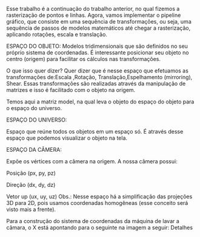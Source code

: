Esse trabalho é a continuação do trabalho anterior, no qual fizemos a rasterização de pontos e linhas. Agora, vamos implementar o pipeline gráfico, que consiste em uma sequência de transformações, ou seja, uma sequência de passos de modelos matemáticos até chegar a rasterização, aplicando rotações, escala e translação.

ESPAÇO DO OBJETO:
Modelos tridimensionais que são definidos no seu próprio sistema de coordenadas. É interessante posicionar seu objeto no centro (origem) para facilitar os cálculos nas transformações.

O que isso quer dizer? Quer dizer que é nesse espaço que efetuamos as transformações de:Escala
,Rotação, Translação,Espelhamento (mirroring), Shear.
Essas transformações são realizadas através da manipulação de matrizes e isso é facilitado com o objeto na origem.

Temos aqui a matriz model, na qual leva o objeto do espaço do objeto para o espaço do universo.

ESPAÇO DO UNIVERSO:

Espaço que reúne todos os objetos em um espaço só. É através desse espaço que podemos visualizar o objeto na tela.

ESPAÇO DA CÂMERA:

Expõe os vértices com a câmera na origem. A nossa câmera possui:

Posição (px, py, pz)

Direção (dx, dy, dz)

Vetor up (ux, uy, uz)
Obs.: Nesse espaço há a simplificação das projeções 3D para 2D, pois usamos coordenadas homogêneas (esse conceito será visto mais a frente).

Para a construção do sistema de coordenadas da máquina de lavar a câmara, o X está apontando para o seguinte na imagem a seguir:
Detalhes
